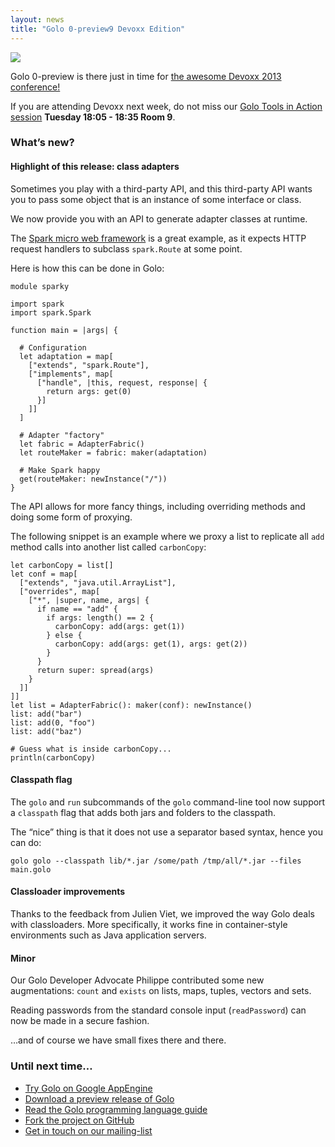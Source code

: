```yaml
---
layout: news
title: "Golo 0-preview9 Devoxx Edition"
---
```

![](http://farm4.staticflickr.com/3788/10740284683_882e78f760_z_d.jpg)

Golo 0-preview is there just in time for [the awesome Devoxx 2013 conference!](http://devoxx.be)

If you are attending Devoxx next week, do not miss our
[Golo Tools in Action session](http://devoxx.be/dv13-julien-ponge.html?presId=3475)
**Tuesday 18:05 - 18:35 Room 9**.

### What’s new?

#### Highlight of this release: class adapters

Sometimes you play with a third-party API, and this third-party API wants you to pass some object
that is an instance of some interface or class.

We now provide you with an API to generate adapter classes at runtime.

The [Spark micro web framework](http://www.sparkjava.com/) is a great example, as it expects HTTP
request handlers to subclass `spark.Route` at some point.

Here is how this can be done in Golo:

```golo
module sparky

import spark
import spark.Spark

function main = |args| {

  # Configuration
  let adaptation = map[
    ["extends", "spark.Route"],
    ["implements", map[
      ["handle", |this, request, response| {
        return args: get(0)
      }]
    ]]
  ]
  
  # Adapter "factory"
  let fabric = AdapterFabric()
  let routeMaker = fabric: maker(adaptation)

  # Make Spark happy
  get(routeMaker: newInstance("/"))
}
```

The API allows for more fancy things, including overriding methods and doing some form of
proxying.

The following snippet is an example where we proxy a list to replicate all `add` method calls into
another list called `carbonCopy`:

```golo
let carbonCopy = list[]
let conf = map[
  ["extends", "java.util.ArrayList"],
  ["overrides", map[
    ["*", |super, name, args| {
      if name == "add" {
        if args: length() == 2 {
          carbonCopy: add(args: get(1))
        } else {
          carbonCopy: add(args: get(1), args: get(2))
        }
      }
      return super: spread(args)
    }
  ]]
]]
let list = AdapterFabric(): maker(conf): newInstance()
list: add("bar")
list: add(0, "foo")
list: add("baz")

# Guess what is inside carbonCopy...
println(carbonCopy)
```

#### Classpath flag

The `golo` and `run` subcommands of the `golo` command-line tool now support a `classpath` flag that
adds both jars and folders to the classpath.

The “nice” thing is that it does not use a separator based syntax, hence you can do:

    golo golo --classpath lib/*.jar /some/path /tmp/all/*.jar --files main.golo

#### Classloader improvements

Thanks to the feedback from Julien Viet, we improved the way Golo deals with classloaders. More
specifically, it works fine in container-style environments such as Java application servers.

#### Minor

Our Golo Developer Advocate Philippe contributed some new augmentations: `count` and `exists` on
lists, maps, tuples, vectors and sets.

Reading passwords from the standard console input (`readPassword`) can now be made in a secure fashion.

…and of course we have small fixes there and there.

### Until next time…

- [Try Golo on Google AppEngine](http://golo-console.appspot.com/)
- [Download a preview release of Golo](/download/)
- [Read the Golo programming language guide](/documentation/next/)
- [Fork the project on GitHub](https://github.com/golo-lang/golo-lang)
- [Get in touch on our mailing-list](http://groups.google.com/group/golo-lang)

